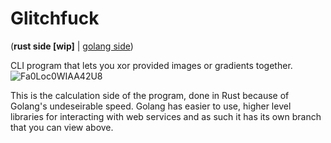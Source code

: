 # Glitchfuck

(**rust side [wip]** | [golang side](https://github.com/IoIxD/glitchfuck/tree/go))

CLI program that lets you xor provided images or gradients together.
![Fa0Loc0WIAA42U8](https://user-images.githubusercontent.com/30945097/186069771-58d66f9f-2d08-478b-83f5-825271d5532e.jpeg)

This is the calculation side of the program, done in Rust because of Golang's undeseirable speed. Golang has easier to use, higher level libraries for interacting with web services and as such it has its own branch that you can view above.